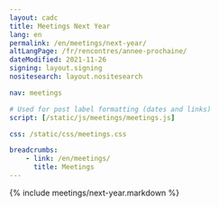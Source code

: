 ```yaml
---
layout: cadc
title: Meetings Next Year
lang: en
permalink: /en/meetings/next-year/
altLangPage: /fr/rencontres/annee-prochaine/
dateModified: 2021-11-26
signing: layout.signing
nositesearch: layout.nositesearch

nav: meetings

# Used for post label formatting (dates and links)
script: [/static/js/meetings/meetings.js]

css: /static/css/meetings.css

breadcrumbs:
    - link: /en/meetings/
      title: Meetings
---
```


{% include meetings/next-year.markdown %}
